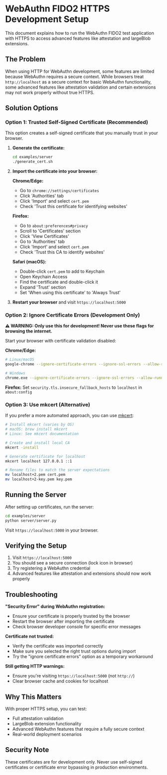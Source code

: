 # WebAuthn FIDO2 HTTPS Development Setup

This document explains how to run the WebAuthn FIDO2 test application with HTTPS to access advanced features like attestation and largeBlob extensions.

## The Problem

When using HTTP for WebAuthn development, some features are limited because WebAuthn requires a secure context. While browsers treat `http://localhost` as a secure context for basic WebAuthn functionality, some advanced features like attestation validation and certain extensions may not work properly without true HTTPS.

## Solution Options

### Option 1: Trusted Self-Signed Certificate (Recommended)

This option creates a self-signed certificate that you manually trust in your browser.

1. **Generate the certificate:**
   ```bash
   cd examples/server
   ./generate_cert.sh
   ```

2. **Import the certificate into your browser:**
   
   **Chrome/Edge:**
   - Go to `chrome://settings/certificates`
   - Click 'Authorities' tab
   - Click 'Import' and select `cert.pem`
   - Check 'Trust this certificate for identifying websites'
   
   **Firefox:**
   - Go to `about:preferences#privacy`
   - Scroll to 'Certificates' section
   - Click 'View Certificates'
   - Go to 'Authorities' tab
   - Click 'Import' and select `cert.pem`
   - Check 'Trust this CA to identify websites'
   
   **Safari (macOS):**
   - Double-click `cert.pem` to add to Keychain
   - Open Keychain Access
   - Find the certificate and double-click it
   - Expand 'Trust' section
   - Set 'When using this certificate' to 'Always Trust'

3. **Restart your browser** and visit `https://localhost:5000`

### Option 2: Ignore Certificate Errors (Development Only)

**⚠️ WARNING: Only use this for development! Never use these flags for browsing the internet.**

Start your browser with certificate validation disabled:

**Chrome/Edge:**
```bash
# Linux/macOS
google-chrome --ignore-certificate-errors --ignore-ssl-errors --allow-running-insecure-content

# Windows
chrome.exe --ignore-certificate-errors --ignore-ssl-errors --allow-running-insecure-content
```

**Firefox:**
Set `security.tls.insecure_fallback_hosts` to `localhost` in `about:config`

### Option 3: Use mkcert (Alternative)

If you prefer a more automated approach, you can use [mkcert](https://github.com/FiloSottile/mkcert):

```bash
# Install mkcert (varies by OS)
# macOS: brew install mkcert
# Linux: See mkcert documentation

# Create and install local CA
mkcert -install

# Generate certificate for localhost
mkcert localhost 127.0.0.1 ::1

# Rename files to match the server expectations
mv localhost+2.pem cert.pem
mv localhost+2-key.pem key.pem
```

## Running the Server

After setting up certificates, run the server:

```bash
cd examples/server
python server/server.py
```

Visit `https://localhost:5000` in your browser.

## Verifying the Setup

1. Visit `https://localhost:5000`
2. You should see a secure connection (lock icon in browser)
3. Try registering a WebAuthn credential
4. Advanced features like attestation and extensions should now work properly

## Troubleshooting

**"Security Error" during WebAuthn registration:**
- Ensure your certificate is properly trusted by the browser
- Restart the browser after importing the certificate
- Check browser developer console for specific error messages

**Certificate not trusted:**
- Verify the certificate was imported correctly
- Make sure you selected the right trust options during import
- Try the "ignore certificate errors" option as a temporary workaround

**Still getting HTTP warnings:**
- Ensure you're visiting `https://localhost:5000` (not `http://`)
- Clear browser cache and cookies for localhost

## Why This Matters

With proper HTTPS setup, you can test:
- Full attestation validation
- LargeBlob extension functionality
- Advanced WebAuthn features that require a fully secure context
- Real-world deployment scenarios

## Security Note

These certificates are for development only. Never use self-signed certificates or certificate error bypassing in production environments.